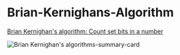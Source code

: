 # Brian-Kernighans-Algorithm

[Brian Kernighan's algorithm: Count set bits in a number]()

![Brian Kernighan's algorithms-summary-card](https://github.com/ClaireLee22/Brian-Kernighans-algorithm/blob/main/images/Brian%20Kernighan%E2%80%99s%20Algorithm.png)
